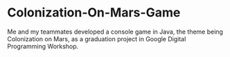 # Colonization-On-Mars-Game
Me and my teammates developed a console game in Java, the theme being Colonization on Mars, as a graduation project in Google Digital Programming Workshop.
